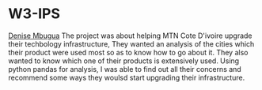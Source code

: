 # W3-IPS
[Denise Mbugua](https://github.com/Denise143/W3-IPS.git)
The project was about helping MTN Cote D'ivoire upgrade their techbology infrastructure, They wanted an analysis of the cities which their product were used most so as to know how to go about it. They also wanted to know which one of their products is extensively used. Using python pandas for analysis, I was able to find out all their concerns and recommend some ways they woulsd start upgrading their infrastructure.